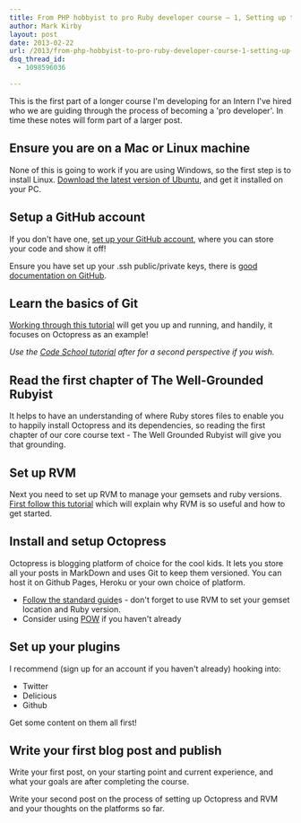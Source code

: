 ```yaml
---
title: From PHP hobbyist to pro Ruby developer course – 1, Setting up the hipster blog
author: Mark Kirby
layout: post
date: 2013-02-22
url: /2013/from-php-hobbyist-to-pro-ruby-developer-course-1-setting-up-the-hipster-blog/
dsq_thread_id:
  - 1098596036

---
```

This is the first part of a longer course I'm developing for an Intern I've hired who we are guiding through the process of becoming a 'pro developer'. In time these notes will form part of a larger post.

## Ensure you are on a Mac or Linux machine

None of this is going to work if you are using Windows, so the first step is to install Linux. [Download the latest version of Ubuntu][1], and get it installed on your PC.

## Setup a GitHub account

If you don't have one, [set up your GitHub account][2], where you can store your code and show it off!

Ensure you have set up your .ssh public/private keys, there is [good documentation on GitHub][3].

## Learn the basics of Git

[Working through this tutorial][4] will get you up and running, and handily, it focuses on Octopress as an example!

*Use the [Code School tutorial][5] after for a second perspective if you wish.*

## Read the first chapter of The Well-Grounded Rubyist

It helps to have an understanding of where Ruby stores files to enable you to happily install Octopress and its dependencies, so reading the first chapter of our core course text - The Well Grounded Rubyist will give you that grounding.

## Set up RVM

Next you need to set up RVM to manage your gemsets and ruby versions. [First follow this tutorial][6] which will explain why RVM is so useful and how to get started.

## Install and setup Octopress

Octopress is blogging platform of choice for the cool kids. It lets you store all your posts in MarkDown and uses Git to keep them versioned. You can host it on Github Pages, Heroku or your own choice of platform.

  * [Follow the standard guide][7]s - don't forget to use RVM to set your gemset location and Ruby version.
  * Consider using [POW][8] if you haven't already

## Set up your plugins

I recommend (sign up for an account if you haven't already) hooking into:

  * Twitter
  * Delicious
  * Github

Get some content on them all first!

## Write your first blog post and publish

Write your first post, on your starting point and current experience, and what your goals are after completing the course.

Write your second post on the process of setting up Octopress and RVM and your thoughts on the platforms so far.

 [1]: http://www.ubuntu.com/
 [2]: https://github.com/
 [3]: https://help.github.com/articles/generating-ssh-keys
 [4]: http://try.github.com/levels/1/challenges/1
 [5]: http://www.codeschool.com/courses/try-git
 [6]: http://net.tutsplus.com/tutorials/why-you-should-use-rvm/
 [7]: http://octopress.org/docs/
 [8]: http://pow.cx/